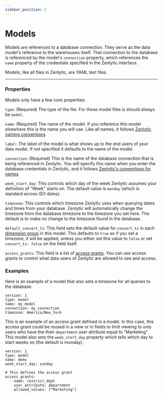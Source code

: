 ```yaml
---
sidebar_position: 2
---
```


# Models

Models are references to a database connection. They serve as the data model's reference to the warehouses itself. That connection to the database is referenced by the model's `connection` property, which references the `name` property of the credentials specified in the Zenlytic interface.

Models, like all files in Zenlytic, are YAML text files.

---

### Properties

Models only have a few core properties:

`type`: (Required) The type of the file. For these model files is should always be `model`.

`name`: (Required) The name of the model. If you reference this model elsewhere this is the name you will use. Like all names, it follows [Zenlytic naming conventions](1_data_modeling.md#naming-conventions)


`label`: The label of the model is what shows up to the end users of your data model. If not specified it defaults to the name of the model.


`connection`: (Required) This is the name of the database connection that is being referenced in Zenlytic. You will specify this name when you enter the database credentials in Zenlytic, and it follows [Zenlytic's conventions for names](1_data_modeling.md#naming-conventions)

`week_start_day`: This controls which day of the week Zenlytic assumes your definition of "Week" starts on. The default value is `monday` (which is standard across ISO dates).

`timezone`: This controls which timezone Zenlytic uses when querying dates and times from your database. Zenlytic will automatically change the timezone from the database timezone to the timezone you set here. The default is to make no change to the timezone found in the database.

`default_convert_tz`: This field sets the default value for `convert_tz` in each [dimension group](./92_dimension_group.md) in this model. This defaults to `true` so if you set a timezone, it will be applied, unless you either set this value to `false` or set `convert_tz: false` on the field itself.

`access_grants`: This field is a list of [access grants](8_access_grants.md). You can use access grants to control what data users of Zenlytic are allowed to see and access.

### Examples 

Here is an example of a model that also sets a timezone for all queries to the database.

```
version: 1
type: model
name: my_model
connection: my_connection
timezone: America/New_York
```

This is an example of an access grant defined in a model. In this case, this access grant could be reused in a view or in fields to limit viewing to only users who have the their `department` user attribute equal to "Marketing". This model also sets the `week_start_day` property which tells which day to start weeks on (the default is monday).

```
version: 1
type: model
name: demo
week_start_day: sunday

# This defines the access grant
access_grants:
  - name: restrict_dept
    user_attribute: department
    allowed_values: ["Marketing"]

```
